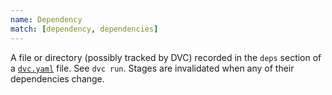 ```yaml
---
name: Dependency
match: [dependency, dependencies]
---
```


A file or directory (possibly tracked by DVC) recorded in the `deps` section of
a [`dvc.yaml`](/doc/user-guide/dvc-file-format) file. See `dvc run`. Stages are
invalidated when any of their dependencies change.
